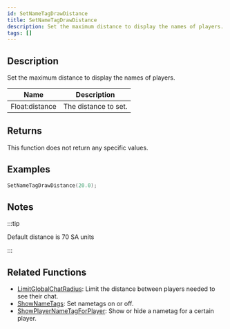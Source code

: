 ```yaml
---
id: SetNameTagDrawDistance
title: SetNameTagDrawDistance
description: Set the maximum distance to display the names of players.
tags: []
---
```


## Description

Set the maximum distance to display the names of players.

| Name           | Description          |
| -------------- | -------------------- |
| Float:distance | The distance to set. |

## Returns

This function does not return any specific values.

## Examples

```c
SetNameTagDrawDistance(20.0);
```

## Notes

:::tip

Default distance is 70 SA units

:::

## Related Functions

- [LimitGlobalChatRadius](LimitGlobalChatRadius): Limit the distance between players needed to see their chat.
- [ShowNameTags](ShowNameTags): Set nametags on or off.
- [ShowPlayerNameTagForPlayer](ShowPlayerNameTagForPlayer): Show or hide a nametag for a certain player.
